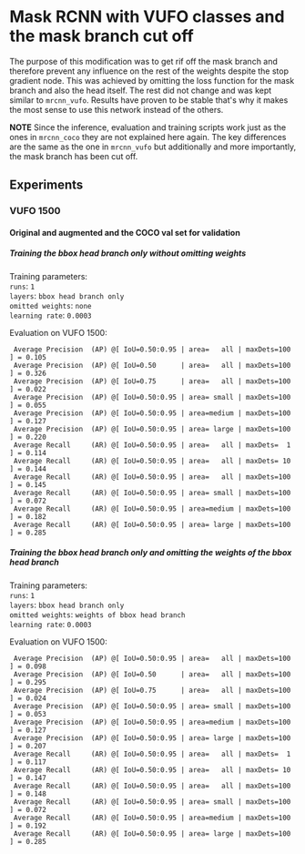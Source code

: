 # Mask RCNN with VUFO classes and the mask branch cut off

The purpose of this modification was to get rif off the mask branch and therefore prevent any influence on the rest of the weights despite the stop gradient node. This was achieved by omitting the loss function for the mask branch and also the head itself. The rest did not change and was kept similar to `mrcnn_vufo`. Results have proven to be stable that's why it makes the most sense to use this network instead of the others.

**NOTE** Since the inference, evaluation and training scripts work just as the ones in `mrcnn_coco` they are not explained here again. The key differences are the same as the one in `mrcnn_vufo` but additionally and more importantly, the mask branch has been cut off.

## Experiments

### VUFO 1500

#### Original and augmented and the COCO val set for validation

##### Training the bbox head branch only without omitting weights

Training parameters:<br/>
`runs`: `1`<br/>
`layers`: `bbox head branch only`<br/>
`omitted weights`: `none`<br/>
`learning rate`: `0.0003`<br/>

Evaluation on VUFO 1500:
```
 Average Precision  (AP) @[ IoU=0.50:0.95 | area=   all | maxDets=100 ] = 0.105
 Average Precision  (AP) @[ IoU=0.50      | area=   all | maxDets=100 ] = 0.326
 Average Precision  (AP) @[ IoU=0.75      | area=   all | maxDets=100 ] = 0.022
 Average Precision  (AP) @[ IoU=0.50:0.95 | area= small | maxDets=100 ] = 0.055
 Average Precision  (AP) @[ IoU=0.50:0.95 | area=medium | maxDets=100 ] = 0.127
 Average Precision  (AP) @[ IoU=0.50:0.95 | area= large | maxDets=100 ] = 0.220
 Average Recall     (AR) @[ IoU=0.50:0.95 | area=   all | maxDets=  1 ] = 0.114
 Average Recall     (AR) @[ IoU=0.50:0.95 | area=   all | maxDets= 10 ] = 0.144
 Average Recall     (AR) @[ IoU=0.50:0.95 | area=   all | maxDets=100 ] = 0.145
 Average Recall     (AR) @[ IoU=0.50:0.95 | area= small | maxDets=100 ] = 0.072
 Average Recall     (AR) @[ IoU=0.50:0.95 | area=medium | maxDets=100 ] = 0.182
 Average Recall     (AR) @[ IoU=0.50:0.95 | area= large | maxDets=100 ] = 0.285
 ```

##### Training the bbox head branch only and omitting the weights of the bbox head branch

Training parameters:<br/>
`runs`: `1`<br/>
`layers`: `bbox head branch only`<br/>
`omitted weights`: `weights of bbox head branch`<br/>
`learning rate`: `0.0003`<br/>

Evaluation on VUFO 1500:
```
 Average Precision  (AP) @[ IoU=0.50:0.95 | area=   all | maxDets=100 ] = 0.098
 Average Precision  (AP) @[ IoU=0.50      | area=   all | maxDets=100 ] = 0.295
 Average Precision  (AP) @[ IoU=0.75      | area=   all | maxDets=100 ] = 0.024
 Average Precision  (AP) @[ IoU=0.50:0.95 | area= small | maxDets=100 ] = 0.053
 Average Precision  (AP) @[ IoU=0.50:0.95 | area=medium | maxDets=100 ] = 0.127
 Average Precision  (AP) @[ IoU=0.50:0.95 | area= large | maxDets=100 ] = 0.207
 Average Recall     (AR) @[ IoU=0.50:0.95 | area=   all | maxDets=  1 ] = 0.117
 Average Recall     (AR) @[ IoU=0.50:0.95 | area=   all | maxDets= 10 ] = 0.147
 Average Recall     (AR) @[ IoU=0.50:0.95 | area=   all | maxDets=100 ] = 0.148
 Average Recall     (AR) @[ IoU=0.50:0.95 | area= small | maxDets=100 ] = 0.072
 Average Recall     (AR) @[ IoU=0.50:0.95 | area=medium | maxDets=100 ] = 0.192
 Average Recall     (AR) @[ IoU=0.50:0.95 | area= large | maxDets=100 ] = 0.285
 ```